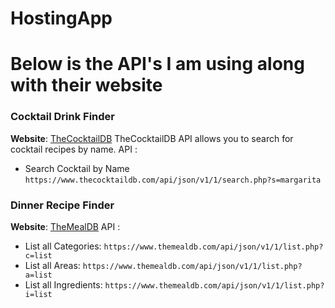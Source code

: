 # HostingApp
# Below is the API's I am using along with their website 

### Cocktail Drink Finder

**Website**: [TheCocktailDB](https://www.thecocktaildb.com/api.php)
TheCocktailDB API allows you to search for cocktail recipes by name.
API :
- Search Cocktail by Name `https://www.thecocktaildb.com/api/json/v1/1/search.php?s=margarita`

### Dinner Recipe Finder

**Website**: [TheMealDB](https://www.themealdb.com/api.php)
API :
  - List all Categories: `https://www.themealdb.com/api/json/v1/1/list.php?c=list`
  - List all Areas: `https://www.themealdb.com/api/json/v1/1/list.php?a=list`
  - List all Ingredients: `https://www.themealdb.com/api/json/v1/1/list.php?i=list`


